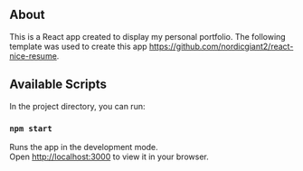 ## About
This is a React app created to display my personal portfolio. The following template was used to create this app https://github.com/nordicgiant2/react-nice-resume.


## Available Scripts

In the project directory, you can run:

### `npm start`

Runs the app in the development mode.\
Open [http://localhost:3000](http://localhost:3000) to view it in your browser.


